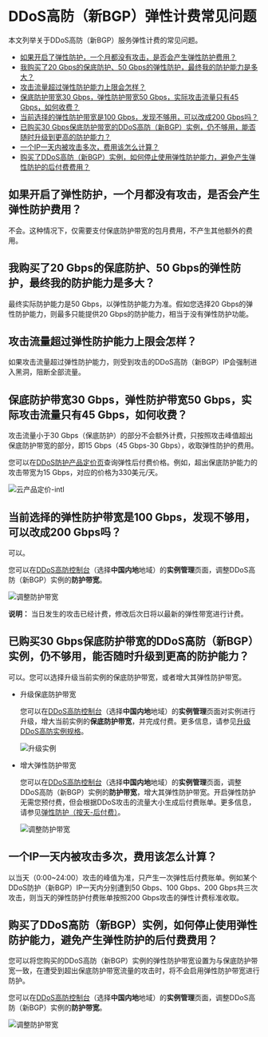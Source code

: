 # DDoS高防（新BGP）弹性计费常见问题

本文列举关于DDoS高防（新BGP）服务弹性计费的常见问题。

-   [如果开启了弹性防护，一个月都没有攻击，是否会产生弹性防护费用？](#section_b4l_uo0_8gz)
-   [我购买了20 Gbps的保底防护、50 Gbps的弹性防护，最终我的防护能力是多大？](#section_e1g_n3h_ttq)
-   [攻击流量超过弹性防护能力上限会怎样？](#section_reb_bc3_r9v)
-   [保底防护带宽30 Gbps，弹性防护带宽50 Gbps，实际攻击流量只有45 Gbps，如何收费？](#section_uew_cwl_895)
-   [当前选择的弹性防护带宽是100 Gbps，发现不够用，可以改成200 Gbps吗？](#section_tbb_9xh_h9r)
-   [已购买30 Gbps保底防护带宽的DDoS高防（新BGP）实例，仍不够用，能否随时升级到更高的防护能力？](#section_ok3_fp4_0o5)
-   [一个IP一天内被攻击多次，费用该怎么计算？](#section_f54_1kp_jy3)
-   [购买了DDoS高防（新BGP）实例，如何停止使用弹性防护能力，避免产生弹性防护的后付费费用？](#section_nvf_ylt_5rd)

## 如果开启了弹性防护，一个月都没有攻击，是否会产生弹性防护费用？

不会。这种情况下，仅需要支付保底防护带宽的包月费用，不产生其他额外的费用。

## 我购买了20 Gbps的保底防护、50 Gbps的弹性防护，最终我的防护能力是多大？

最终实际防护能力是50 Gbps，以弹性防护能力为准。假如您选择20 Gbps的弹性防护能力，则最多只能提供20 Gbps的防护能力，相当于没有弹性防护功能。

## 攻击流量超过弹性防护能力上限会怎样？

如果攻击流量超过弹性防护能力，则受到攻击的DDoS高防（新BGP）IP会强制进入黑洞，阻断全部流量。

## 保底防护带宽30 Gbps，弹性防护带宽50 Gbps，实际攻击流量只有45 Gbps，如何收费？

攻击流量小于30 Gbps（保底防护）的部分不会额外计费，只按照攻击峰值超出保底防护带宽的部分，即15 Gbps（45 Gbps-30 Gbps），收取弹性防护的费用。

您可以在[DDoS防护产品定价页](https://www.alibabacloud.com/product/ddos/pricing?#product_tab1-3)查询弹性后付费价格。例如，超出保底防护能力的攻击带宽为15 Gbps，对应的价格为330美元/天。

![云产品定价-intl](https://static-aliyun-doc.oss-accelerate.aliyuncs.com/assets/img/zh-CN/7741488951/p130907.png)

## 当前选择的弹性防护带宽是100 Gbps，发现不够用，可以改成200 Gbps吗？

可以。

您可以在[DDoS高防控制台](https://yundun.console.aliyun.com/?p=ddoscoo)（选择**中国内地**地域）的**实例管理**页面，调整DDoS高防（新BGP）实例的**防护带宽**。

![调整防护带宽](https://static-aliyun-doc.oss-accelerate.aliyuncs.com/assets/img/zh-CN/8741488951/p130908.png)

**说明：** 当日发生的攻击已经计费，修改后次日将以最新的弹性带宽进行计费。

## 已购买30 Gbps保底防护带宽的DDoS高防（新BGP）实例，仍不够用，能否随时升级到更高的防护能力？

可以。您可以选择升级当前实例的保底防护带宽，或者增大其弹性防护带宽。

-   升级保底防护带宽

    您可以在[DDoS高防控制台](https://yundun.console.aliyun.com/?p=ddoscoo)（选择**中国内地**地域）的**实例管理**页面对实例进行升级，增大当前实例的**保底防护带宽**，并完成付费。更多信息，请参见[升级DDoS高防实例规格](/intl.zh-CN/DDoS高防（新BGP&国际）用户指南/资源管理/升级DDoS高防实例规格.md)。

    ![升级实例](https://static-aliyun-doc.oss-accelerate.aliyuncs.com/assets/img/zh-CN/7741488951/p130909.png)

-   增大弹性防护带宽

    您可以在[DDoS高防控制台](https://yundun.console.aliyun.com/?p=ddoscoo)（选择**中国内地**地域）的**实例管理**页面，调整DDoS高防（新BGP）实例的**防护带宽**，增大其弹性防护带宽。开启弹性防护无需您预付费，但会根据DDoS攻击的流量大小生成后付费账单。更多信息，请参见[弹性防护（按天-后付费）](/intl.zh-CN/产品定价/DDoS高防（新BGP）计费方式.md)。

    ![调整防护带宽](https://static-aliyun-doc.oss-accelerate.aliyuncs.com/assets/img/zh-CN/8741488951/p130908.png)


## 一个IP一天内被攻击多次，费用该怎么计算？

以当天（0:00~24:00）攻击的峰值为准，只产生一次弹性后付费账单。例如某个DDoS防护（新BGP）IP一天内分别遭到50 Gbps、100 Gbps、200 Gbps共三次攻击，则当天的弹性防护付费账单按照200 Gbps攻击的弹性计费标准收取。

## 购买了DDoS高防（新BGP）实例，如何停止使用弹性防护能力，避免产生弹性防护的后付费费用？

您可以将您购买的DDoS高防（新BGP）实例的弹性防护带宽设置为与保底防护带宽一致，在遭受到超出保底防护带宽流量的攻击时，将不会启用弹性防护带宽进行防护。

您可以在[DDoS高防控制台](https://yundun.console.aliyun.com/?p=ddoscoo)（选择**中国内地**地域）的**实例管理**页面，调整DDoS高防（新BGP）实例的**防护带宽**。

![调整防护带宽](https://static-aliyun-doc.oss-accelerate.aliyuncs.com/assets/img/zh-CN/8741488951/p130908.png)

